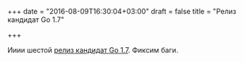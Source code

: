 +++
date = "2016-08-09T16:30:04+03:00"
draft = false
title = "Релиз кандидат Go 1.7"

+++

<p>Ииии шестой <a href="https://groups.google.com/forum/#!topic/golang-nuts/veQCER89M8c">релиз кандидат Go 1.7</a>. Фиксим баги.</p>

